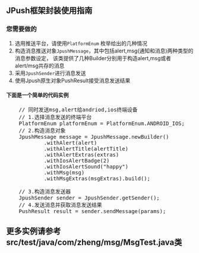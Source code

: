 JPush框架封装使用指南
-------------------
### 您需要做的
1. 选用推送平台，请使用<code>PlatformEnum</code> 枚举给出的几种情况
2. 构造消息推送对象<code>JpushMessage</code>，其中包括alert,msg(通知和消息)两种类型的消息参数设定，
该类提供了几种Builder分别用于构造alert,msg或者alert/msg共存的消息
3. 采用<code>JpushSender</code>进行消息发送
4. 使用Jpush原生对象PushResult接受消息发送结果
#### 下面是一个简单的代码实例
<pre>
    // 同时发送msg,alert给andriod,ios终端设备
    // 1.选择消息发送的终端平台
    PlatformEnum platformEnum = PlatformEnum.ANDROID_IOS;
    // 2.构造消息对象
    JpushMessage message = JpushMessage.newBuilder()
            .withAlert(alert)
            .withAlertTitle(alertTitle)
            .withAlertExtras(extras)
            .withIosAlertBadge(2)
            .withIosAlertSound("happy")
            .withMsg(msg)
            .withMsgExtras(msgExtras).build();
            
    // 3.构造消息发送器
    JpushSender sender = JpushSender.getSender();
    // 4.发送消息并获取消息发送结果
    PushResult result = sender.sendMessage(params);
</pre>

## 更多实例请参考src/test/java/com/zheng/msg/MsgTest.java类